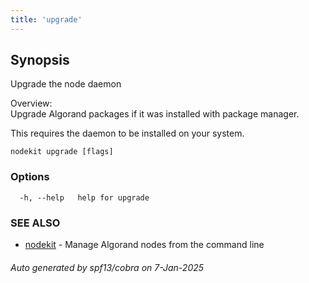 ```yaml
---
title: 'upgrade'
---
```


## Synopsis

Upgrade the node daemon

Overview:  
Upgrade Algorand packages if it was installed with package manager.

This requires the daemon to be installed on your system.

```
nodekit upgrade [flags]
```

### Options

```
  -h, --help   help for upgrade
```

### SEE ALSO

- [nodekit](/nodes/nodekit-reference/commands/nodekit) - Manage Algorand nodes from the command line

###### Auto generated by spf13/cobra on 7-Jan-2025
